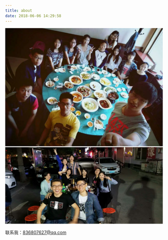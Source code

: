 ```yaml
---
title: about
date: 2018-06-06 14:29:58
---
```


![](/img/photos/friends1.jpg)
![](/img/photos/friends2.jpg)


联系我：836807627@qq.com

